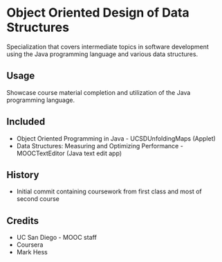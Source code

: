 # Object Oriented Design of Data Structures
Specialization that covers intermediate topics in software development using the Java programming language and various data structures.

## Usage
Showcase course material completion and utilization of the Java programming language.

## Included
- Object Oriented Programming in Java - UCSDUnfoldingMaps (Applet)
- Data Structures: Measuring and Optimizing Performance - MOOCTextEditor (Java text edit app)

## History
 - Initial commit containing coursework from first class and most of second course

## Credits
- UC San Diego - MOOC staff
- Coursera
- Mark Hess
